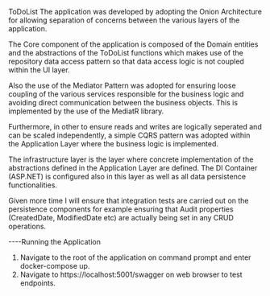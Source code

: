 ToDoList
The application was developed by adopting the Onion Architecture for allowing separation of concerns between the various layers of the application.

The Core component of the application is composed of the Domain entities and the abstractions of the ToDoList functions which makes use of the repository data access pattern so that data access logic is not coupled within the UI layer.

Also the use of the Mediator Pattern was adopted for ensuring loose coupling of the various services responsible for the business logic and avoiding direct communication between the business objects. This is implemented by the use of the MediatR library.

Furthermore, in other to ensure reads and writes are logically seperated and can be scaled independently, a simple CQRS pattern was adopted within the Application Layer where the business logic is implemented.

The infrastructure layer is the layer where concrete implementation of the abstractions defined in the Application Layer are defined. The DI Container (ASP.NET) is configured also in this layer as well as all data persistence functionalities.

Given more time I will ensure that integration tests are carried out on the persistence components for example ensuring that Audit properties (CreatedDate, ModifiedDate etc) are actually being set in any CRUD operations.

----Running the Application
1. Navigate to the root of the application on command prompt and enter docker-compose up.
2. Navigate to https://localhost:5001/swagger on web browser to test endpoints.
